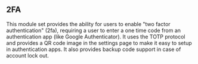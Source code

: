 ## 2FA

This module set provides the ability for users to enable "two factor
authentication" (2fa), requiring a user to enter a one time code from an
authentication app (like Google Authenticator). It uses the TOTP protocol and
provides a QR code image in the settings page to make it easy to setup in
authentication apps. It also provides backup code support in case of account
lock out.
